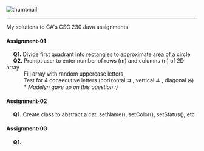 ![thumbnail](https://i.ibb.co/871wH3f/CSC-230-Thumbnail.png)
<hr>

My solutions to CA's CSC 230 Java assignments

#### Assignment-01
&emsp; **Q1.** Divide first quadrant into rectangles to approximate area of a circle <br>
&emsp; **Q2.** Prompt user to enter number of rows (m) and columns (n) of 2D array <br>
&emsp;&emsp;&emsp; Fill array with random uppercase letters <br>
&emsp;&emsp;&emsp; Test for 4 consecutive letters (horizontal ⇉ , vertical ⇊ , diagonal **⤩**) <br>
&emsp;&emsp;&emsp; * *Madelyn gave up on this question :)*

#### Assignment-02
&emsp; **Q1.** Create class to abstract a cat: setName(), setColor(), setStatus(), etc

#### Assignment-03
&emsp; **Q1.**
